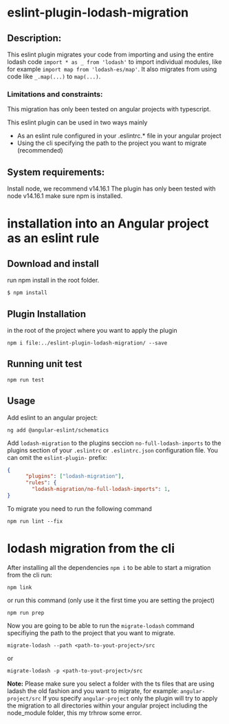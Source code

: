 # eslint-plugin-lodash-migration

## Description:

This eslint plugin migrates your code from importing and using the entire lodash code `import * as _ from 'lodash'` to import individual modules, like for example `import map from 'lodash-es/map'`.
It also migrates from using code like `_.map(...)` to `map(...)`.

### Limitations and constraints:
This migration has only been tested on angular projects with typescript.

This eslint plugin can be used in two ways mainly
 - As an eslint rule configured in your .eslintrc.* file in your angular project
 - Using the cli specifying the path to the project you want to migrate (recommended)

## System requirements:
Install node, we recommend v14.16.1
The plugin has only been tested with node v14.16.1
make sure npm is installed. 

# installation into an Angular project as an eslint rule

## Download and install

run npm install in the root folder.

```
$ npm install 
```

## Plugin Installation 

in the root of the project where you want to apply the plugin

``` 
npm i file:../eslint-plugin-lodash-migration/ --save
```

## Running unit test

`npm run test`

## Usage

Add eslint to an angular project:

```
ng add @angular-eslint/schematics
```

Add `lodash-migration` to the plugins seccion `no-full-lodash-imports` to the plugins section of your `.eslintrc` or `.eslintrc.json` configuration file. You can omit the `eslint-plugin-` prefix:

```json
{
      "plugins": ["lodash-migration"],
      "rules": {
        "lodash-migration/no-full-lodash-imports": 1,
}
```

To migrate you need to run the following command 
```
npm run lint --fix
```

# lodash migration from the cli

After installing all the dependencies `npm i` to be able to start a migration from the cli run:

```npm link```

or run this command (only use it the first time you are setting the project)

``` npm run prep ```

Now you are going to be able to run the `migrate-lodash` command specifiying the path to the project that you want to migrate.

```
migrate-lodash --path <path-to-yout-project>/src
```
or 
```
migrate-lodash -p <path-to-yout-project>/src
```

**Note:**
Please make sure you select a folder with the ts files that are using ladash the old fashion and you want to migrate, for example:
`angular-project/src`
If you specify `angular-project` only the plugin will try to apply the migration to all directories within your angular project including the node_module folder, this my trhrow some error.  


